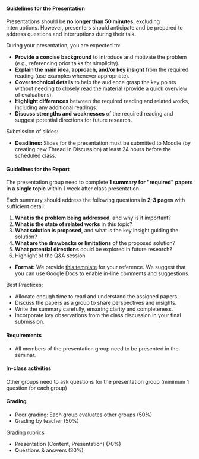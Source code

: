 #### Guidelines for the Presentation
 Presentations should be **no longer than 50 minutes**, excluding interruptions. However, presenters should anticipate and be prepared to address questions and interruptions during their talk.

During your presentation, you are expected to:
- **Provide a concise background** to introduce and motivate the problem (e.g., referencing prior talks for simplicity).
- **Explain the main idea, approach, and/or key insight** from the required reading (use examples whenever appropriate).
- **Cover technical details** to help the audience grasp the key points without needing to closely read the material (provide a quick overview of evaluations).
- **Highlight differences** between the required reading and related works, including any additional readings.
- **Discuss strengths and weaknesses** of the required reading and suggest potential directions for future research.

Submission of slides:
- **Deadlines:** Slides for the presentation must be submitted to Moodle (by creating new Thread in Discussion) at least 24 hours before the scheduled class.

#### Guidelines for the Report

The presentation group need to complete **1 summary for "required" papers in a single topic** within 1 week after class presentation.


Each summary should address the following questions in **2-3 pages** with sufficient detail:
1. **What is the problem being addressed**, and why is it important?
2. **What is the state of related works** in this topic?
3. **What solution is proposed**, and what is the key insight guiding the solution?
4. **What are the drawbacks or limitations** of the proposed solution?
5. **What potential directions** could be explored in future research?
6. Highlight of the Q&A session

- **Format:** We provide [this template](Reports/template.pdf) for your reference. We suggest that you can use Google Docs to enable in-line comments and suggestions.

Best Practices:
- Allocate enough time to read and understand the assigned papers.
- Discuss the papers as a group to share perspectives and insights.
- Write the summary carefully, ensuring clarity and completeness.
- Incorporate key observations from the class discussion in your final submission.
  
#### Requirements
- All members of the presentation group need to be presented in the seminar.

#### In-class activities

Other groups need to ask questions for the presentation group
(minimum 1 question for each group)

#### Grading

- Peer grading: Each group evaluates other groups (50%)
- Grading by teacher (50%)

Grading rubrics
- Presentation (Content, Presentation) (70%)
- Questions & answers (30%)